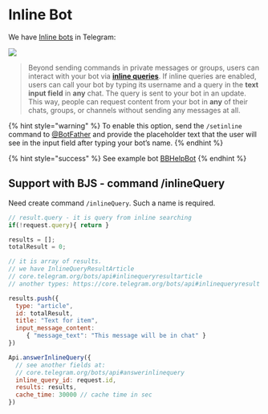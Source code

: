# Inline Bot

We have [Inline bots](https://core.telegram.org/bots/inline) in Telegram:

[![](https://core.telegram.org/file/811140995/1/I-wubuXAnzk/2e39739d0ac6bd5458)](https://core.telegram.org/file/811140995/1/I-wubuXAnzk/2e39739d0ac6bd5458)

> Beyond sending commands in private messages or groups, users can interact with your bot via [**inline queries**](https://core.telegram.org/bots/api#inline-mode). If inline queries are enabled, users can call your bot by typing its username and a query in the **text input field** in **any** chat. The query is sent to your bot in an update. This way, people can request content from your bot in **any** of their chats, groups, or channels without sending any messages at all.

{% hint style="warning" %}
To enable this option, send the `/setinline` command to [@BotFather](https://telegram.me/botfather) and provide the placeholder text that the user will see in the input field after typing your bot’s name.
{% endhint %}

{% hint style="success" %}
See example bot [BBHelpBot](https://t.me/bbhelpbot)
{% endhint %}

## Support with BJS - command /inlineQuery

Need create command `/inlineQuery`. Such a name is required.

```javascript
// result.query - it is query from inline searching
if(!request.query){ return }

results = [];
totalResult = 0;

// it is array of results.
// we have InlineQueryResultArticle
// core.telegram.org/bots/api#inlinequeryresultarticle
// another types: https://core.telegram.org/bots/api#inlinequeryresult

results.push({
  type: "article",
  id: totalResult,
  title: "Text for item",
  input_message_content:
     { "message_text": "This message will be in chat" }
})

Api.answerInlineQuery({
  // see another fields at:
  // core.telegram.org/bots/api#answerinlinequery
  inline_query_id: request.id,
  results: results,
  cache_time: 30000 // cache time in sec
})
```
